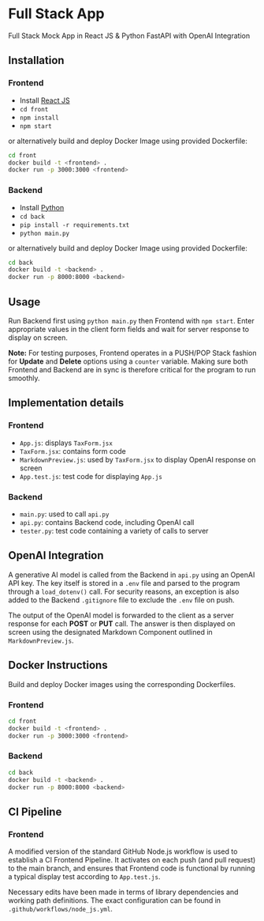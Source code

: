 # Full Stack App
Full Stack Mock App in React JS & Python FastAPI with OpenAI Integration

## Installation
### Frontend
- Install [React JS](https://react.dev/)
- `cd front`
- `npm install`
- `npm start`

or alternatively build and deploy Docker Image using provided Dockerfile:
```bash
cd front
docker build -t <frontend> .
docker run -p 3000:3000 <frontend>
```
### Backend
- Install [Python](https://www.python.org/downloads/)
- `cd back`
- `pip install -r requirements.txt`
- `python main.py`

or alternatively build and deploy Docker Image using provided Dockerfile:
```bash
cd back
docker build -t <backend> .
docker run -p 8000:8000 <backend>
```
## Usage
Run Backend first using `python main.py` then Frontend with `npm start`. Enter appropriate values in the client form fields and wait for server response to display on screen.

**Note:** For testing purposes, Frontend operates in a PUSH/POP Stack fashion for **Update** and **Delete** options using a `counter` variable. Making sure both Frontend and Backend are in sync is therefore critical for the program to run smoothly.

## Implementation details
### Frontend
- `App.js`: displays `TaxForm.jsx`
- `TaxForm.jsx`: contains form code
- `MarkdownPreview.js`: used by `TaxForm.jsx` to display OpenAI response on screen
- `App.test.js`: test code for displaying `App.js`

### Backend
- `main.py`: used to call `api.py`
- `api.py`: contains Backend code, including OpenAI call
- `tester.py`: test code containing a variety of calls to server

## OpenAI Integration
A generative AI model is called from the Backend in `api.py` using an OpenAI API key. The key itself is stored in a `.env` file and parsed to the program through a `load_dotenv()` call. For security reasons, an exception is also added to the Backend `.gitignore` file to exclude the `.env` file on push.

The output of the OpenAI model is forwarded to the client as a server response for each **POST** or **PUT** call. The answer is then displayed on screen using the designated Markdown Component outlined in `MarkdownPreview.js`.

## Docker Instructions
Build and deploy Docker images using the corresponding Dockerfiles.

### Frontend
```bash
cd front
docker build -t <frontend> .
docker run -p 3000:3000 <frontend>
```
### Backend
```bash
cd back
docker build -t <backend> .
docker run -p 8000:8000 <backend>
```

## CI Pipeline
### Frontend
A modified version of the standard GitHub Node.js workflow is used to establish a CI Frontend Pipeline. It activates on each push (and pull request) to the main branch, and ensures that Frontend code is functional by running a typical display test according to `App.test.js`. 

Necessary edits have been made in terms of library dependencies and working path definitions. The exact configuration can be found in `.github/workflows/node_js.yml`.
